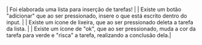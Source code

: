 | Foi elaborada uma lista para inserção de tarefas!                                                                                |
| Existe um botão "adicionar" que ao ser pressionado, insere o que está escrito dentro do input.                                   |
| Existe um ícone de lixeira, que ao ser pressionado deleta a tarefa da lista.                                                     |
| Existe um ícone de "ok", que ao ser pressionado, muda a cor da tarefa para verde e "risca" a tarefa, realizando a conclusão dela.|


